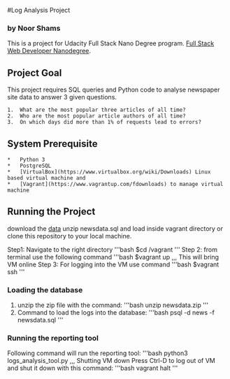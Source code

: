 #Log Analysis Project

### by Noor Shams
This is a project for Udacity Full Stack Nano Degree program. 
[Full Stack Web Developer Nanodegree](https://www.udacity.com/course/full-stack-web-developer-nanodegree--nd005).

## Project Goal
This project requires SQL queries and Python code to analyse newspaper site data to answer 3 given questions.

	1.	What are the most popular three articles of all time? 
	2.	Who are the most popular article authors of all time?
	3.	On which days did more than 1% of requests lead to errors?

## System Prerequisite 
	*	Python 3
	*	PostgreSQL
	*	[VirtualBox](https://www.virtualbox.org/wiki/Downloads) Linux based virtual machine and 
	*	[Vagrant](https://www.vagrantup.com/fdownloads) to manage virtual machine

## Running the Project

download the [data](https://d17h27t6h515a5.cloudfront.net/topher/2016/August/57b5f748_newsdata/newsdata.zip) unzip newsdata.sql and load inside vagrant directory or clone this repository to your local machine.

Step1:  Navigate to the right directory
'''bash
$cd /vagrant
'''
Step 2: from terminal use the following command 
'''bash
$vagrant up
,,,
This will bring VM online
Step 3: 
For logging into the VM use command
'''bash
$vagrant ssh
'''

### Loading the database
1. unzip the zip file with the command:
'''bash
unzip newsdata.zip
'''
2. Command to load the logs into the database:
'''bash
psql -d news -f newsdata.sql
'''

### Running the reporting tool
Following command will run the reporting tool:
'''bash
python3 logs_analysis_tool.py
,,,
Shutting VM down
Press Ctrl-D to log out of VM and shut it down with this command:
'''bash
vagrant halt
'''
